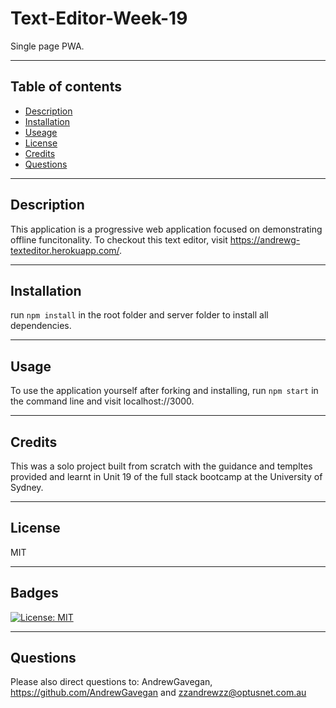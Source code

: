 # Text-Editor-Week-19
Single page PWA.

---
## Table of contents
* [Description](#Description)
* [Installation](Installation)
* [Useage](Usage)
* [License](License)
* [Credits](Credits)
* [Questions](Questions)
---
## Description
This application is a progressive web application focused on demonstrating offline funcitonality. To checkout this text editor, visit https://andrewg-texteditor.herokuapp.com/.

---
## Installation
run `npm install` in the root folder and server folder to install all dependencies.

---
## Usage 
To use the application yourself after forking and installing, run `npm start` in the command line and visit localhost://3000.  

---
## Credits 
This was a solo project built from scratch with the guidance and templtes provided and learnt in Unit 19 of the full stack bootcamp at the University of Sydney.

---
## License
MIT 

---
## Badges

[![License: MIT](https://img.shields.io/badge/License-MIT-yellow.svg)](https://opensource.org/licenses/MIT)

---
## Questions

Please also direct questions to: AndrewGavegan, https://github.com/AndrewGavegan and zzandrewzz@optusnet.com.au